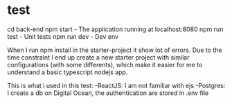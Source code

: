 # test

cd back-end
npm start - The application running at localhost:8080
npm run test - Unit tests
npm run dev - Dev env

When I run npm install in the starter-project it show lot of errors. Due to the time constraint I end up create a new starter project with similar configurations (with some differents), which make it easier for me to understand a basic typescript nodejs app.

This is what i used in this test:
-ReactJS: I am not familiar with ejs
-Postgres: I create a db on Digital Ocean, the authentication are stored in .env file
